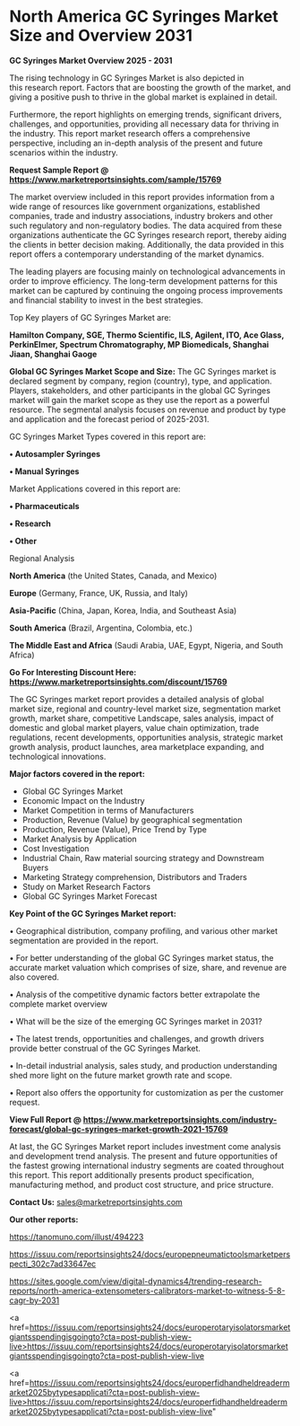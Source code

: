  # North America GC Syringes Market Size and Overview 2031

<Strong> GC Syringes Market Overview 2025 - 2031</strong>

The rising technology in GC Syringes Market is also depicted in this research report. Factors that are boosting the growth of the market, and giving a positive push to thrive in the global market is explained in detail.

Furthermore, the report highlights on emerging trends, significant drivers, challenges, and opportunities, providing all necessary data for thriving in the industry. This report market research offers a comprehensive perspective, including an in-depth analysis of the present and future scenarios within the industry.

<strong>Request Sample Report @ <a href=https://www.marketreportsinsights.com/sample/15769>https://www.marketreportsinsights.com/sample/15769</a></strong>

The market overview included in this report provides information from a wide range of resources like government organizations, established companies, trade and industry associations, industry brokers and other such regulatory and non-regulatory bodies. The data acquired from these organizations authenticate the GC Syringes research report, thereby aiding the clients in better decision making. Additionally, the data provided in this report offers a contemporary understanding of the market dynamics.

The leading players are focusing mainly on technological advancements in order to improve efficiency. The long-term development patterns for this market can be captured by continuing the ongoing process improvements and financial stability to invest in the best strategies.

Top Key players of GC Syringes Market are:

<strong>Hamilton Company, SGE, Thermo Scientific, ILS, Agilent, ITO, Ace Glass, PerkinElmer, Spectrum Chromatography, MP Biomedicals, Shanghai Jiaan, Shanghai Gaoge</strong>

<strong><b>Global GC Syringes Market Scope and Size:</b></strong>
The GC Syringes market is declared segment by company, region (country), type, and application. Players, stakeholders, and other participants in the global GC Syringes market will gain the market scope as they use the report as a powerful resource. The segmental analysis focuses on revenue and product by type and application and the forecast period of 2025-2031.

GC Syringes Market Types covered in this report are:

<strong>• Autosampler Syringes

• Manual Syringes</strong>

Market Applications covered in this report are:

<strong>• Pharmaceuticals

• Research

• Other</strong> 

Regional Analysis

<strong>North America</strong> (the United States, Canada, and Mexico)

<strong>Europe</strong> (Germany, France, UK, Russia, and Italy)

<strong>Asia-Pacific</strong> (China, Japan, Korea, India, and Southeast Asia)

<strong>South America</strong> (Brazil, Argentina, Colombia, etc.)

<strong>The Middle East and Africa</strong> (Saudi Arabia, UAE, Egypt, Nigeria, and South Africa)

<strong>Go For Interesting Discount Here: <a href=https://www.marketreportsinsights.com/discount/15769>https://www.marketreportsinsights.com/discount/15769</a></strong>

The GC Syringes market report provides a detailed analysis of global market size, regional and country-level market size, segmentation market growth, market share, competitive Landscape, sales analysis, impact of domestic and global market players, value chain optimization, trade regulations, recent developments, opportunities analysis, strategic market growth analysis, product launches, area marketplace expanding, and technological innovations.

<strong><b>Major factors covered in the report:</b></strong>
<ul>
  <li>Global GC Syringes Market </li>
  <li>Economic Impact on the Industry</li>
  <li>Market Competition in terms of Manufacturers</li>
  <li>Production, Revenue (Value) by geographical segmentation</li>
  <li>Production, Revenue (Value), Price Trend by Type</li>
  <li>Market Analysis by Application</li>
  <li>Cost Investigation</li>
  <li>Industrial Chain, Raw material sourcing strategy and Downstream Buyers</li>
  <li>Marketing Strategy comprehension, Distributors and Traders</li>
  <li>Study on Market Research Factors</li>
  <li>Global GC Syringes Market Forecast</li>
</ul>

<strong><b>Key Point of the GC Syringes Market report:</b></strong>

• Geographical distribution, company profiling, and various other market segmentation are provided in the report.

• For better understanding of the global GC Syringes market status, the accurate market valuation which comprises of size, share, and revenue are also covered.

• Analysis of the competitive dynamic factors better extrapolate the complete market overview

• What will be the size of the emerging GC Syringes market in 2031?

• The latest trends, opportunities and challenges, and growth drivers provide better construal of the GC Syringes Market.

• In-detail industrial analysis, sales study, and production understanding shed more light on the future market growth rate and scope.

• Report also offers the opportunity for customization as per the customer request.

<strong><b>View Full Report @ <a href=https://www.marketreportsinsights.com/industry-forecast/global-gc-syringes-market-growth-2021-15769>https://www.marketreportsinsights.com/industry-forecast/global-gc-syringes-market-growth-2021-15769</a></b></strong>


At last, the GC Syringes Market report includes investment come analysis and development trend analysis. The present and future opportunities of the fastest growing international industry segments are coated throughout this report. This report additionally presents product specification, manufacturing method, and product cost structure, and price structure.

<strong>Contact Us:</strong>
sales@marketreportsinsights.com

<strong>Our other reports:</strong>

<a href=https://tanomuno.com/illust/494223>https://tanomuno.com/illust/494223</a>

<a href=https://issuu.com/reportsinsights24/docs/europepneumatictoolsmarketperspecti_302c7ad33647ec>https://issuu.com/reportsinsights24/docs/europepneumatictoolsmarketperspecti_302c7ad33647ec</a>

<a href=https://sites.google.com/view/digital-dynamics4/trending-research-reports/north-america-extensometers-calibrators-market-to-witness-5-8-cagr-by-2031>https://sites.google.com/view/digital-dynamics4/trending-research-reports/north-america-extensometers-calibrators-market-to-witness-5-8-cagr-by-2031</a>

<a href=https://issuu.com/reportsinsights24/docs/europerotaryisolatorsmarketgiantsspendingisgoingto?cta=post-publish-view-live>https://issuu.com/reportsinsights24/docs/europerotaryisolatorsmarketgiantsspendingisgoingto?cta=post-publish-view-live</a>

<a href=https://issuu.com/reportsinsights24/docs/europerfidhandheldreadermarket2025bytypesapplicati?cta=post-publish-view-live>https://issuu.com/reportsinsights24/docs/europerfidhandheldreadermarket2025bytypesapplicati?cta=post-publish-view-live</a>"

